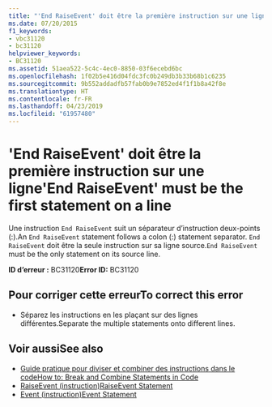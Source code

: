 ```yaml
---
title: "'End RaiseEvent' doit être la première instruction sur une ligne"
ms.date: 07/20/2015
f1_keywords:
- vbc31120
- bc31120
helpviewer_keywords:
- BC31120
ms.assetid: 51aea522-5c4c-4ec0-8850-03f6ecebd6bc
ms.openlocfilehash: 1f02b5e416d04fdc3fc0b249db3b33b68b1c6235
ms.sourcegitcommit: 9b552addadfb57fab0b9e7852ed4f1f1b8a42f8e
ms.translationtype: HT
ms.contentlocale: fr-FR
ms.lasthandoff: 04/23/2019
ms.locfileid: "61957480"
---
```

# <a name="end-raiseevent-must-be-the-first-statement-on-a-line"></a><span data-ttu-id="82c57-102">'End RaiseEvent' doit être la première instruction sur une ligne</span><span class="sxs-lookup"><span data-stu-id="82c57-102">'End RaiseEvent' must be the first statement on a line</span></span>
<span data-ttu-id="82c57-103">Une instruction `End RaiseEvent` suit un séparateur d’instruction deux-points (:).</span><span class="sxs-lookup"><span data-stu-id="82c57-103">An `End RaiseEvent` statement follows a colon (:) statement separator.</span></span> <span data-ttu-id="82c57-104">`End RaiseEvent` doit être la seule instruction sur sa ligne source.</span><span class="sxs-lookup"><span data-stu-id="82c57-104">`End RaiseEvent` must be the only statement on its source line.</span></span>  
  
 <span data-ttu-id="82c57-105">**ID d’erreur :** BC31120</span><span class="sxs-lookup"><span data-stu-id="82c57-105">**Error ID:** BC31120</span></span>  
  
## <a name="to-correct-this-error"></a><span data-ttu-id="82c57-106">Pour corriger cette erreur</span><span class="sxs-lookup"><span data-stu-id="82c57-106">To correct this error</span></span>  
  
- <span data-ttu-id="82c57-107">Séparez les instructions en les plaçant sur des lignes différentes.</span><span class="sxs-lookup"><span data-stu-id="82c57-107">Separate the multiple statements onto different lines.</span></span>  
  
## <a name="see-also"></a><span data-ttu-id="82c57-108">Voir aussi</span><span class="sxs-lookup"><span data-stu-id="82c57-108">See also</span></span>

- [<span data-ttu-id="82c57-109">Guide pratique pour diviser et combiner des instructions dans le code</span><span class="sxs-lookup"><span data-stu-id="82c57-109">How to: Break and Combine Statements in Code</span></span>](../../visual-basic/programming-guide/program-structure/how-to-break-and-combine-statements-in-code.md)
- [<span data-ttu-id="82c57-110">RaiseEvent (instruction)</span><span class="sxs-lookup"><span data-stu-id="82c57-110">RaiseEvent Statement</span></span>](../../visual-basic/language-reference/statements/raiseevent-statement.md)
- [<span data-ttu-id="82c57-111">Event (instruction)</span><span class="sxs-lookup"><span data-stu-id="82c57-111">Event Statement</span></span>](../../visual-basic/language-reference/statements/event-statement.md)
